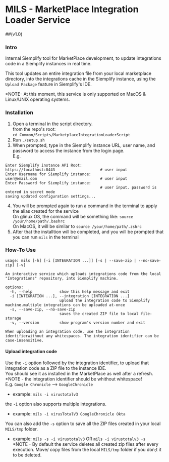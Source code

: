 # MILS - MarketPlace Integration Loader Service 
##(v1.0)
### Intro
Internal Siemplify tool for MarketPlace development, to update integrations code
in a Siemplify instances in real time.  

This tool updates an entire integration file from your local marketplace directory, into the integrations cache in the
Siemplify instance, using the `Upload Package` feature in Siemplify's IDE.

*NOTE- 
At this moment, this service is only supported on MacOS & Linux/UNIX operating systems.

### Installation
1. Open a terminal in the script directory.  
from the repo's root:  
`cd Common/Scripts/MarketplaceIntegrationLoaderScript`
2. Run `./setup.sh`
3. When prompted, type in the Siemplify instance URL, user name, and password 
to access the instance from the login page.  
E.g.
```shell
Enter Siemplify instance API Root: 
https://localhost:8443                    # user input
Enter Username for Siemplify instance:  
user@email.com                            # user input
Enter Password for Siemplify instance:    
                                          # user input. password is entered in secret mode
saving updated configuration settings...
```
4. You will be prompted again to run a command in the terminal to apply 
the alias created for the service  
On glinux OS, the command will be something like: `source /your/home/path/.bashrc`  
On MacOS, it will be similar to `source /your/home/path/.zshrc`
5. After that the installtion will be completed, and you will be prompted 
that you can run `mils` in the terminal 

### How-To Use

```shell
usage: mils [-h] [-i [INTEGRATION ...]] [-s | --save-zip | --no-save-zip] [-v]

An interactive service which uploads integrations code from the local "Integrations" repository, into Siemplify machine.

options:
  -h, --help            show this help message and exit
  -i [INTEGRATION ...], --integration [INTEGRATION ...]
                        upload the integration code to Siemplify machine.multiple integrations can be uploaded at-once
  -s, --save-zip, --no-save-zip
                        saves the created ZIP file to local file-storage
  -v, --version         show program's version number and exit

When uploading an integration code, use the integration identifierwithout any whitespaces. The integration identifier can be case-insensitive.
```
   
   
#### Upload integration code
Use the `-i` option followed by the integration identifier, to upload that 
integration code as a ZIP file to the instance IDE.  
You should see it as installed in the MarketPlace as well after a refresh.  
*NOTE - the integration identifier should be whithout whitespace!  
E.g. `Google Chronicle` --> `GoogleChronicle`
- example: `mils -i virustotalv3`

the `-i` option also supports multiple integrations.
- example: `mils -i virusTotalV3 GoogleChronicle Okta`

You can also add the `-s` option to save all the ZIP files created in  your local 
`MILS/tmp` folder.

- example: `mils -s -i virustotalv3` OR `mils -i virustotalv3 -s`  
*NOTE - By default the service deletes all created zip files after every execution.
Move/ copy files from the local `MILS/tmp` folder if you don;t it to be deleted.